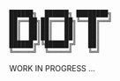 ```
██████╗  ██████╗ ████████╗
██╔══██╗██╔═══██╗╚══██╔══╝
██║  ██║██║   ██║   ██║   
██║  ██║██║   ██║   ██║   
██████╔╝╚██████╔╝   ██║   
╚═════╝  ╚═════╝    ╚═╝   
```

WORK IN PROGRESS ...
